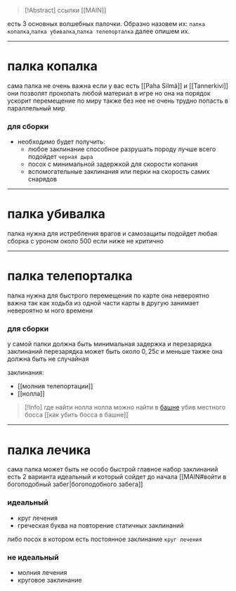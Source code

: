>[!Abstract] ссылки
>[[MAIN]]

есть 3 основных волшебных палочки. Образно назовем их:
`палка копалка`,`палка убивалка`,`палка телепорталка`
далее опишем их.

---
# палка копалка
сама палка не очень важна если у вас есть [[Paha Silmä]] и [[Tannerkivi]]
они позволят прокопать любой материал в игре но она на порядок ускорит перемещение по миру 
также без нее не очень трудно попасть в параллельный мир

### для сборки
- необходимо будет получить:
  - любое заклинание способное разрушать породу
  лучше всего подойдет `черная дыра`
  - посох с минимальной задержкой для скорости копания
  - вспомогательные заклинания или перки на скорость самих снарядов

---

# палка убивалка
палка нужна для истребления врагов и самозащиты
подойдет любая сборка с уроном около $500$ если ниже не критично

---

# палка телепорталка
палка нужна для быстрого перемещения по карте она невероятно важна так как ходьба из одной части карты в другую занимает невероятно м ного времени 

### для сборки
у самой палки должна быть минимальная задержка и перезарядка заклинаний 
перезарядка может быть около $0,25с$ и меньше также она должна быть не случайная

заклинания:
- [[молния телепортации]]
- [[нолла]]

>[!Info] где найти нолла
>нолла можно найти в [башне](https://noitamap.com/?x=9990&y=-899&zoom=1066&map=regular-main-branch) убив местного босса
>[[как убить босса в башне]]

---
# палка лечика
сама палка может быть не особо быстрой главное набор заклинаний
есть 2 варианта идеальный и который сойдет до начала [[MAIN#войти в богоподобный забег|богоподобного забега]]

### идеальный 
- круг лечения
- греческая буква на повторение статичных заклинаний

либо посох в котором есть постоянное заклинание `круг лечения` 

### не идеальный
- молния лечения 
- круговое заклинание